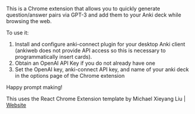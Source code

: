 This is a Chrome extension that allows you to quickly generate question/answer pairs via GPT-3 and add them to your Anki deck while browsing the web.

To use it:

1. Install and configure anki-connect plugin for your desktop Anki client (ankiweb does not provide API access so this is necessary to programmatically insert cards).
2. Obtain an OpenAI API Key if you do not already have one
3. Set the OpenAI key, anki-connect API key, and name of your anki deck in the options page of the Chrome extension

Happy prompt making!


This uses the React Chrome Extension template by Michael Xieyang Liu | [Website](https://lxieyang.github.io)
